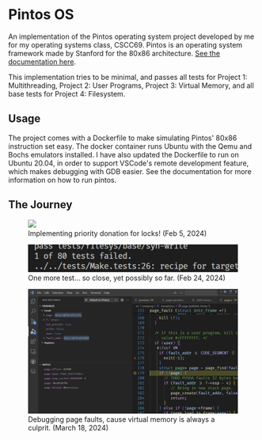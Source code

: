 # Pintos OS

An implementation of the Pintos operating system project developed by me for my operating systems class, CSCC69.
Pintos is an operating system framework made by Stanford for the 80x86 architecture. [See the documentation here](https://web.stanford.edu/class/cs140/projects/pintos/pintos_1.html).

This implementation tries to be minimal, and passes all tests for Project 1: Multithreading, Project 2: User Programs, Project 3: Virtual Memory, and all base tests for Project 4: Filesystem.

## Usage

The project comes with a Dockerfile to make simulating Pintos' 80x86 instruction set easy. The docker container runs Ubuntu with the Qemu and Bochs emulators installed. I have also updated the Dockerfile to run on Ubuntu 20.04, in order to support VSCode's remote development feature, which makes debugging with GDB easier. See the documentation for more information on how to run pintos.

## The Journey

<figure>
  <img src="images/2-05-priority.png"/>
  <figcaption>Implementing priority donation for locks! (Feb 5, 2024)</figcaption>
</figure>

<figure>
  <img src="images/2-24-one-more.png"/>
  <figcaption>One more test... so close, yet possibly so far. (Feb 24, 2024)</figcaption>
</figure>

<figure>
  <img src="images/3-18-page-fault.png"/>
  <figcaption>Debugging page faults, cause virtual memory is always a culprit. (March 18, 2024)</figcaption>
</figure>




